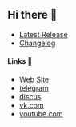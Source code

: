 ## Hi there 👋

- [Latest Release](https://github.com/ctlos/ctlosiso/tags)
- [Changelog](https://ctlos.github.io/changelog)

#### Links 🍿

- [Web Site](https://ctlos.github.io)
- [telegram](https://t.me/ctlos_info)
- [discus](https://github.com/ctlos/.github/discussions)
- [vk.com](https://vk.com/creio)
- [youtube.com](https://www.youtube.com/c/creioyt)

<!--

**Here are some ideas to get you started:**

🙋‍♀️ A short introduction - what is your organization all about?
🌈 Contribution guidelines - how can the community get involved?
👩‍💻 Useful resources - where can the community find your docs? Is there anything else the community should know?
🍿 Fun facts - what does your team eat for breakfast?
🧙 Remember, you can do mighty things with the power of [Markdown](https://docs.github.com/github/writing-on-github/getting-started-with-writing-and-formatting-on-github/basic-writing-and-formatting-syntax)
-->
